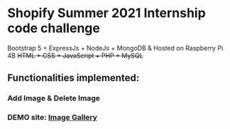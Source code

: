 # Shopify Summer 2021 Internship code challenge

Bootstrap 5 + ExpressJs + NodeJs + MongoDB & Hosted on Raspberry Pi 4B
<del>HTML + CSS + JavaScript + PHP + MySQL</del> 

## Functionalities implemented:

### Add Image & Delete Image

### DEMO site: [Image Gallery](http://ca.codetalker.cf/)
